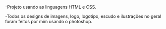 <p>-Projeto usando as linguagens HTML e CSS.</p>
<p>-Todos os designs de imagens, logo, logotipo, escudo e ilustrações no geral foram feitos por mim usando o photoshop.</p>
